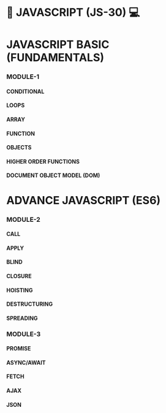 # 📔 JAVASCRIPT (JS-30) 💻

<h1>JAVASCRIPT BASIC (FUNDAMENTALS)</h1>
<h3>MODULE-1</h3>
<h4>CONDITIONAL</h4>
<h4>LOOPS</h4>
<h4>ARRAY</h4>
<h4>FUNCTION</h4>
<h4>OBJECTS</h4>
<h4>HIGHER ORDER FUNCTIONS</h4>
<h4>DOCUMENT OBJECT MODEL (DOM)</h4>
<h1>ADVANCE JAVASCRIPT (ES6)</h1>

<h3>MODULE-2</h3>
<h4>CALL</h4>
<h4>APPLY</h4>
<h4>BLIND</h4>
<h4>CLOSURE</h4>
<h4>HOISTING</h4>
<h4>DESTRUCTURING</h4>
<h4>SPREADING</h4>

<h3>MODULE-3</h3>
<h4>PROMISE</h4>
<h4>ASYNC/AWAIT</h4>
<h4>FETCH</h4>
<h4>AJAX</h4>
<h4>JSON</h4>

